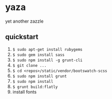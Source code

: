 yaza
====

yet another zazzle


## quickstart

1. `$ sudo apt-get install rubygems`
2. `$ sudo gem install sass`
3. `$ sudo npm install -g grunt-cli`
4. `$ git clone ...`
5. `$ cd <repos>/static/vendor/bootswatch-scss`
6. `$ sudo npm install grunt`
7. `$ sudo npm install`
8. `$ grunt build:flatly`
9. install fonts
